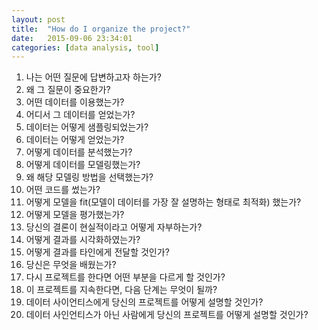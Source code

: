 ```yaml
---
layout: post
title:  "How do I organize the project?"
date:   2015-09-06 23:34:01
categories: [data analysis, tool]
---
```

1. 나는 어떤 질문에 답변하고자 하는가?
2. 왜 그 질문이 중요한가?
3. 어떤 데이터를 이용했는가?
4. 어디서 그 데이터를 얻었는가?
5. 데이터는 어떻게 샘플링되었는가?
6. 데이터는 어떻게 얻었는가?
7. 어떻게 데이터를 분석했는가?
8. 어떻게 데이터를 모델링했는가?
9. 왜 해당 모델링 방법을 선택했는가?
10. 어떤 코드를 썼는가?
11. 어떻게 모델을 fit(모델이 데이터를 가장 잘 설명하는 형태로 최적화) 했는가?
12. 어떻게 모델을 평가했는가?
13. 당신의 결론이 현실적이라고 어떻게 자부하는가?
14. 어떻게 결과를 시각화하였는가?
15. 어떻게 결과를 타인에게 전달할 것인가?
16. 당신은 무엇을 배웠는가?
17. 다시 프로젝트를 한다면 어떤 부분을 다르게 할 것인가?
18. 이 프로젝트를 지속한다면, 다음 단계는 무엇이 될까?
19. 데이터 사이언티스에게 당신의 프로젝트를 어떻게 설명할 것인가?
20. 데이터 사인언티스가 아닌 사람에게 당신의 프로젝트를 어떻게 설명할 것인가?
